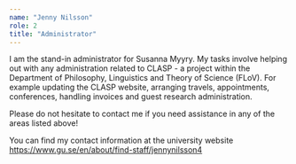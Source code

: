```yaml
---
name: "Jenny Nilsson"
role: 2 
title: "Administrator"
---
```

I am the stand-in administrator for Susanna Myyry. My tasks involve helping out with any administration related to CLASP - a project within the Department of Philosophy, Linguistics and Theory of Science (FLoV). For example updating the CLASP website, arranging travels, appointments, conferences, handling invoices and guest research administration.

Please do not hesitate to contact me if you need assistance in any of the areas listed above!

You can find my contact information at the university website https://www.gu.se/en/about/find-staff/jennynilsson4
